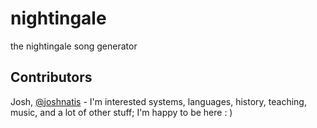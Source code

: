 # nightingale
the nightingale song generator

## Contributors

Josh, [@joshnatis](https://github.com/joshnatis) - I'm interested systems, languages, history, teaching, music, and a lot of other stuff; I'm happy to be here : )
